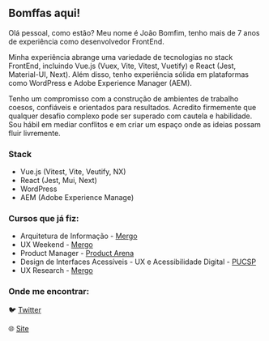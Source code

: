 ## Bomffas aqui!

Olá pessoal, como estão? Meu nome é João Bomfim, tenho mais de 7 anos de experiência como desenvolvedor FrontEnd.

Minha experiência abrange uma variedade de tecnologias no stack FrontEnd, incluindo Vue.js (Vuex, Vite, Vitest, Vuetify) e React (Jest, Material-UI, Next). Além disso, tenho experiência sólida em plataformas como WordPress e Adobe Experience Manager (AEM).

Tenho um compromisso com a construção de ambientes de trabalho coesos, confiáveis e orientados para resultados. Acredito firmemente que qualquer desafio complexo pode ser superado com cautela e habilidade. Sou hábil em mediar conflitos e em criar um espaço onde as ideias possam fluir livremente.

### Stack
- Vue.js (Vitest, Vite, Veutify, NX)
- React (Jest, Mui, Next)
- WordPress
- AEM (Adobe Experience Manage)

### Cursos que já fiz:

- Arquitetura de Informação - [Mergo](https://www.mergo.com.br/)
- UX Weekend - [Mergo](https://www.mergo.com.br/)
- Product Manager - [Product Arena](https://productarena.io/)
- Design de Interfaces Acessíveis - UX e Acessibilidade Digital - [PUCSP](https://www.pucsp.br/pos-graduacao/especializacao-e-mba/design-de-interfaces-acessiveis-ux-e-acessibilidade-digital)
- UX Research - [Mergo](https://www.mergo.com.br/)

### Onde me encontrar:

:bird: [Twitter](https://twitter.com/bomffas)

:globe_with_meridians: [Site](https://www.joaobomfim.com.br)
